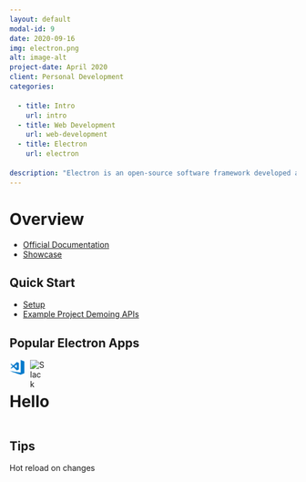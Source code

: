 ```yaml
---
layout: default
modal-id: 9
date: 2020-09-16
img: electron.png
alt: image-alt
project-date: April 2020
client: Personal Development
categories: 

  - title: Intro
    url: intro
  - title: Web Development
    url: web-development
  - title: Electron
    url: electron

description: "Electron is an open-source software framework developed and maintained by GitHub. It allows for the development of desktop GUI applications using web technologies: it combines the Chromium rendering engine and the Node.js runtime."
---
```


# Overview

- <a href="https://www.electronjs.org/" target="_blank">Official Documentation</a>
- <a href="https://www.electronjs.org/apps" target="_blank">Showcase</a>

## Quick Start

- [Setup](https://www.electronjs.org/docs/tutorial/development-environment#setting-up-macos)
- [Example Project Demoing APIs](https://www.electronjs.org/#get-started)

## Popular Electron Apps

[<img style="margin-right: 10px" align="left" alt="Visual Studio Code" width="26px" src="https://raw.githubusercontent.com/github/explore/80688e429a7d4ef2fca1e82350fe8e3517d3494d/topics/visual-studio-code/visual-studio-code.png" />][vscode]

[<img style="margin-right: 10px" align="left" alt="Slack" width="26px" src="https://miro.medium.com/max/1200/1*LKzOm8aR2dMYUu8ZNvITFg.png" />][slack]

<br />

# Hello 

```terminal

```

## Tips

Hot reload on changes

```terminal
```

[vscode]: https://code.visualstudio.com/
[slack]: https://slack.com/intl/en-vn/
